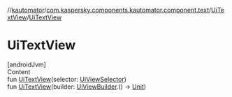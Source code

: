//[kautomator](../../index.md)/[com.kaspersky.components.kautomator.component.text](../index.md)/[UiTextView](index.md)/[UiTextView](-ui-text-view.md)



# UiTextView  
[androidJvm]  
Content  
fun [UiTextView](-ui-text-view.md)(selector: [UiViewSelector](../../com.kaspersky.components.kautomator.component.common.builders/-ui-view-selector/index.md))  
fun [UiTextView](-ui-text-view.md)(builder: [UiViewBuilder](../../com.kaspersky.components.kautomator.component.common.builders/-ui-view-builder/index.md).() -> [Unit](https://kotlinlang.org/api/latest/jvm/stdlib/kotlin/-unit/index.html))  



